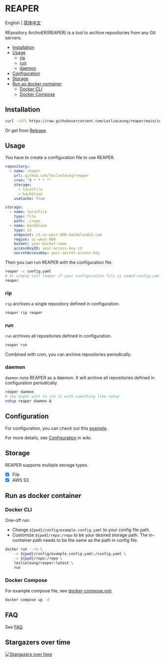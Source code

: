 # REAPER

English | [简体中文](README_zh.md)

REpository ArchivER(REAPER) is a tool to archive repositories from any Git servers.

- [Installation](#installation)
- [Usage](#usage)
  - [rip](#rip)
  - [run](#run)
  - [daemon](#daemon)
- [Configuration](#configuration)
- [Storage](#storage)
- [Run as docker container](#run-as-docker-container)
  - [Docker CLI](#docker-cli)
  - [Docker Compose](#docker-compose)

## Installation

```bash
curl -sSfL https://raw.githubusercontent.com/LeslieLeung/reaper/main/install.sh | sh -s -- -b /usr/local/bin
```

Or get from [Release](https://github.com/LeslieLeung/reaper/releases).

## Usage

You have to create a configuration file to use REAPER.

```yaml
repository:
  - name: reaper
    url: github.com/leslieleung/reaper
    cron: "0 * * * *"
    storage:
      - localFile
      - backblaze
    useCache: True

storage:
  - name: localFile
    type: file
    path: ./repo
  - name: backblaze
    type: s3
    endpoint: s3.us-west-000.backblazeb2.com
    region: us-west-000
    bucket: your-bucket-name
    accessKeyID: your-access-key-id
    secretAccessKey: your-secret-access-key
```

Then you can run REAPER with the configuration file.

```bash
reaper -c config.yaml
# or simply call reaper if your configuration file is named config.yaml
reaper
```

### rip

`rip` archives a single repository defined in configuration.

```bash
reaper rip reaper
```

### run

`run` archives all repositories defined in configuration.

```bash
reaper run
```

Combined with cron, you can archive repositories periodically.

### daemon

`daemon` runs REAPER as a daemon. It will archive all repositories defined in configuration periodically.

```bash
reaper daemon
# You might want to run it with something like nohup
nohup reaper daemon &
```

## Configuration

For configuration, you can check out this [example](config/example.config.yaml).

For more details, see [Configuration](https://github.com/LeslieLeung/reaper/wiki/Configuration) in wiki.

## Storage

REAPER supports multiple storage types.

- [x] File
- [x] AWS S3

## Run as docker container

### Docker CLI

One-off run. 
- Change `${pwd}/config/example.config.yaml` to your config file path.
- Customize `${pwd}/repo:/repo` to be your desired storage path. The in-container path needs to be the same as the path in config file.

```bash
docker run --rm \
    -v ${pwd}/config/example.config.yaml:/config.yaml \
    -v ${pwd}/repo:/repo \
    leslieleung/reaper:latest \
    run
```

### Docker Compose

For example compose file, see [docker-compose.yml](docker-compose.yml).

```bash
docker compose up -d
```

## FAQ

See [FAQ](https://github.com/LeslieLeung/reaper/wiki/FAQ).

## Stargazers over time

[![Stargazers over time](https://starchart.cc/LeslieLeung/reaper.svg)](https://starchart.cc/LeslieLeung/reaper)

